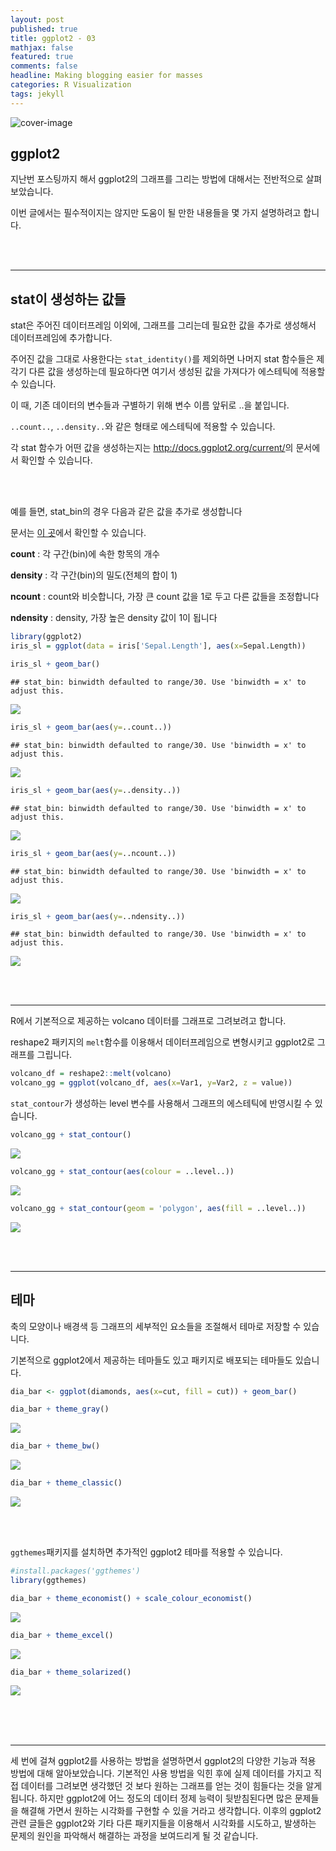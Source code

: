 ```yaml
---
layout: post
published: true
title: ggplot2 - 03
mathjax: false
featured: true
comments: false
headline: Making blogging easier for masses
categories: R Visualization
tags: jekyll
---
```


![cover-image](../../../images/desk-pen-ruler.jpg)

## ggplot2

지난번 포스팅까지 해서 ggplot2의 그래프를 그리는 방법에 대해서는 전반적으로 살펴보았습니다.

이번 글에서는 필수적이지는 않지만 도움이 될 만한 내용들을 몇 가지 설명하려고 합니다.

<br />
<br />

---

## stat이 생성하는 값들

stat은 주어진 데이터프레임 이외에, 그래프를 그리는데 필요한 값을 추가로 생성해서 데이터프레임에 추가합니다.

주어진 값을 그대로 사용한다는 `stat_identity()`를 제외하면 나머지 stat 함수들은 제각기 다른 값을 생성하는데 필요하다면 여기서 생성된 값을 가져다가 에스테틱에 적용할 수 있습니다. 

이 때, 기존 데이터의 변수들과 구별하기 위해 변수 이름 앞뒤로 ..을 붙입니다. 

`..count..`, `..density..`와 같은 형태로 에스테틱에 적용할 수 있습니다. 

각 stat 함수가 어떤 값을 생성하는지는 <http://docs.ggplot2.org/current/>의 문서에서 확인할 수 있습니다.


<br />
<br />

예를 들면, stat_bin의 경우 다음과 같은 값을 추가로 생성합니다

문서는 [이 곳](http://docs.ggplot2.org/current/stat_bin.html)에서 확인할 수 있습니다.

**count** : 각 구간(bin)에 속한 항목의 개수

**density** : 각 구간(bin)의 밀도(전체의 합이 1)
  
**ncount** : count와 비슷합니다, 가장 큰 count 값을 1로 두고 다른 값들을 조정합니다
  
**ndensity** : density, 가장 높은 density 값이 1이 됩니다


```r
library(ggplot2)
iris_sl = ggplot(data = iris['Sepal.Length'], aes(x=Sepal.Length))
```



```r
iris_sl + geom_bar()
```

```
## stat_bin: binwidth defaulted to range/30. Use 'binwidth = x' to adjust this.
```

![](http://dl.dropbox.com/s/8025u8kz400f100/unnamed-chunk-2-1.png)

```r
iris_sl + geom_bar(aes(y=..count..))
```

```
## stat_bin: binwidth defaulted to range/30. Use 'binwidth = x' to adjust this.
```

![](http://dl.dropbox.com/s/vpvbydcyo2hvxm4/unnamed-chunk-2-2.png)

```r
iris_sl + geom_bar(aes(y=..density..))
```

```
## stat_bin: binwidth defaulted to range/30. Use 'binwidth = x' to adjust this.
```

![](http://dl.dropbox.com/s/nysh8cy9zpj92ap/unnamed-chunk-2-3.png)

```r
iris_sl + geom_bar(aes(y=..ncount..))
```

```
## stat_bin: binwidth defaulted to range/30. Use 'binwidth = x' to adjust this.
```

![](http://dl.dropbox.com/s/rystjzu8zvg75gd/unnamed-chunk-2-4.png)

```r
iris_sl + geom_bar(aes(y=..ndensity..))
```

```
## stat_bin: binwidth defaulted to range/30. Use 'binwidth = x' to adjust this.
```

![](http://dl.dropbox.com/s/zfiic6cf3cx5xh2/unnamed-chunk-2-5.png)


<br />
<br />

---
R에서 기본적으로 제공하는 volcano 데이터를 그래프로 그려보려고 합니다.

reshape2 패키지의 `melt`함수를 이용해서 데이터프레임으로 변형시키고 ggplot2로 그래프를 그립니다.


```r
volcano_df = reshape2::melt(volcano)
volcano_gg = ggplot(volcano_df, aes(x=Var1, y=Var2, z = value))
```

`stat_contour`가 생성하는 level 변수를 사용해서 그래프의 에스테틱에 반영시킬 수 있습니다.


```r
volcano_gg + stat_contour()
```

![](http://dl.dropbox.com/s/3vo9jplrtk60tby/unnamed-chunk-4-1.png)

```r
volcano_gg + stat_contour(aes(colour = ..level..))
```

![](http://dl.dropbox.com/s/2o2agkxq60pbwzr/unnamed-chunk-4-2.png)

```r
volcano_gg + stat_contour(geom = 'polygon', aes(fill = ..level..))
```

![](http://dl.dropbox.com/s/0z6kigmg6rza0p3/unnamed-chunk-4-3.png)

<br />
<br />

---

## 테마

축의 모양이나 배경색 등 그래프의 세부적인 요소들을 조절해서 테마로 저장할 수 있습니다.

기본적으로 ggplot2에서 제공하는 테마들도 있고 패키지로 배포되는 테마들도 있습니다.


```r
dia_bar <- ggplot(diamonds, aes(x=cut, fill = cut)) + geom_bar()

dia_bar + theme_gray()
```

![](http://dl.dropbox.com/s/tqhivmv0cc9yf2u/unnamed-chunk-5-1.png)

```r
dia_bar + theme_bw()
```

![](http://dl.dropbox.com/s/hpdtj4mpleh01da/unnamed-chunk-5-2.png)

```r
dia_bar + theme_classic()
```

![](http://dl.dropbox.com/s/8yr132sms91n5za/unnamed-chunk-5-3.png)

<br />
<br />

`ggthemes`패키지를 설치하면 추가적인 ggplot2 테마를 적용할 수 있습니다.


```r
#install.packages('ggthemes')
library(ggthemes)

dia_bar + theme_economist() + scale_colour_economist()
```

![](http://dl.dropbox.com/s/34nrv61ywsi483u/unnamed-chunk-6-1.png)

```r
dia_bar + theme_excel()
```

![](http://dl.dropbox.com/s/wad7ly0io29mpvx/unnamed-chunk-6-2.png)

```r
dia_bar + theme_solarized()
```

![](http://dl.dropbox.com/s/rbb51wi0lcq41hg/unnamed-chunk-6-3.png)

<br />
<br />
<br />

---

세 번에 걸쳐 ggplot2를 사용하는 방법을 설명하면서 ggplot2의 다양한 기능과 적용 방법에 대해 알아보았습니다.
기본적인 사용 방법을 익힌 후에 실제 데이터를 가지고 직접 데이터를 그려보면 생각했던 것 보다 원하는 그래프를 얻는 것이 힘들다는 것을 알게 됩니다.
하지만 ggplot2에 어느 정도의 데이터 정제 능력이 뒷받침된다면 많은 문제들을 해결해 가면서 원하는 시각화를 구현할 수 있을 거라고 생각합니다.
이후의 ggplot2 관련 글들은 ggplot2와 기타 다른 패키지들을 이용해서 시각화를 시도하고, 발생하는 문제의 원인을 파악해서 해결하는 과정을 보여드리게 될 것 같습니다.
